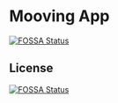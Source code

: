 # Mooving App
[![FOSSA Status](https://app.fossa.io/api/projects/git%2Bgithub.com%2FDAVFoundation%2Fmooving-app.svg?type=shield)](https://app.fossa.io/projects/git%2Bgithub.com%2FDAVFoundation%2Fmooving-app?ref=badge_shield)



## License
[![FOSSA Status](https://app.fossa.io/api/projects/git%2Bgithub.com%2FDAVFoundation%2Fmooving-app.svg?type=large)](https://app.fossa.io/projects/git%2Bgithub.com%2FDAVFoundation%2Fmooving-app?ref=badge_large)